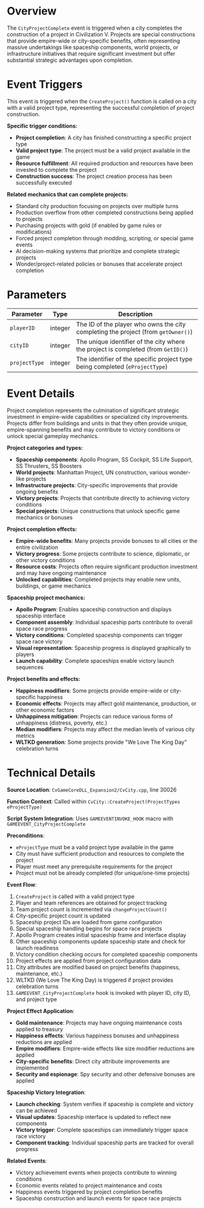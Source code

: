 # Overview

The `CityProjectComplete` event is triggered when a city completes the construction of a project in Civilization V. Projects are special constructions that provide empire-wide or city-specific benefits, often representing massive undertakings like spaceship components, world projects, or infrastructure initiatives that require significant investment but offer substantial strategic advantages upon completion.

# Event Triggers

This event is triggered when the `CreateProject()` function is called on a city with a valid project type, representing the successful completion of project construction.

**Specific trigger conditions:**
- **Project completion**: A city has finished constructing a specific project type
- **Valid project type**: The project must be a valid project available in the game
- **Resource fulfillment**: All required production and resources have been invested to complete the project
- **Construction success**: The project creation process has been successfully executed

**Related mechanics that can complete projects:**
- Standard city production focusing on projects over multiple turns
- Production overflow from other completed constructions being applied to projects
- Purchasing projects with gold (if enabled by game rules or modifications)
- Forced project completion through modding, scripting, or special game events
- AI decision-making systems that prioritize and complete strategic projects
- Wonder/project-related policies or bonuses that accelerate project completion

# Parameters

| Parameter | Type | Description |
|-----------|------|-------------|
| `playerID` | integer | The ID of the player who owns the city completing the project (from `getOwner()`) |
| `cityID` | integer | The unique identifier of the city where the project is completed (from `GetID()`) |
| `projectType` | integer | The identifier of the specific project type being completed (`eProjectType`) |

# Event Details

Project completion represents the culmination of significant strategic investment in empire-wide capabilities or specialized city improvements. Projects differ from buildings and units in that they often provide unique, empire-spanning benefits and may contribute to victory conditions or unlock special gameplay mechanics.

**Project categories and types:**
- **Spaceship components**: Apollo Program, SS Cockpit, SS Life Support, SS Thrusters, SS Boosters
- **World projects**: Manhattan Project, UN construction, various wonder-like projects
- **Infrastructure projects**: City-specific improvements that provide ongoing benefits
- **Victory projects**: Projects that contribute directly to achieving victory conditions
- **Special projects**: Unique constructions that unlock specific game mechanics or bonuses

**Project completion effects:**
- **Empire-wide benefits**: Many projects provide bonuses to all cities or the entire civilization
- **Victory progress**: Some projects contribute to science, diplomatic, or other victory conditions
- **Resource costs**: Projects often require significant production investment and may have ongoing maintenance
- **Unlocked capabilities**: Completed projects may enable new units, buildings, or game mechanics

**Spaceship project mechanics:**
- **Apollo Program**: Enables spaceship construction and displays spaceship interface
- **Component assembly**: Individual spaceship parts contribute to overall space race progress
- **Victory conditions**: Completed spaceship components can trigger space race victory
- **Visual representation**: Spaceship progress is displayed graphically to players
- **Launch capability**: Complete spaceships enable victory launch sequences

**Project benefits and effects:**
- **Happiness modifiers**: Some projects provide empire-wide or city-specific happiness
- **Economic effects**: Projects may affect gold maintenance, production, or other economic factors
- **Unhappiness mitigation**: Projects can reduce various forms of unhappiness (distress, poverty, etc.)
- **Median modifiers**: Projects may affect the median levels of various city metrics
- **WLTKD generation**: Some projects provide "We Love The King Day" celebration turns

# Technical Details

**Source Location**: `CvGameCoreDLL_Expansion2/CvCity.cpp`, line 30026

**Function Context**: Called within `CvCity::CreateProject(ProjectTypes eProjectType)`

**Script System Integration**: Uses `GAMEEVENTINVOKE_HOOK` macro with `GAMEEVENT_CityProjectComplete`

**Preconditions**:
- `eProjectType` must be a valid project type available in the game
- City must have sufficient production and resources to complete the project
- Player must meet any prerequisite requirements for the project
- Project must not be already completed (for unique/one-time projects)

**Event Flow**:
1. `CreateProject` is called with a valid project type
2. Player and team references are obtained for project tracking
3. Team project count is incremented via `changeProjectCount()`
4. City-specific project count is updated
5. Spaceship project IDs are loaded from game configuration
6. Special spaceship handling begins for space race projects
7. Apollo Program creates initial spaceship frame and interface display
8. Other spaceship components update spaceship state and check for launch readiness
9. Victory condition checking occurs for completed spaceship components
10. Project effects are applied from project configuration data
11. City attributes are modified based on project benefits (happiness, maintenance, etc.)
12. WLTKD (We Love The King Day) is triggered if project provides celebration turns
13. `GAMEEVENT_CityProjectComplete` hook is invoked with player ID, city ID, and project type

**Project Effect Application**:
- **Gold maintenance**: Projects may have ongoing maintenance costs applied to treasury
- **Happiness effects**: Various happiness bonuses and unhappiness reductions are applied
- **Empire modifiers**: Empire-wide effects like size modifier reductions are applied
- **City-specific benefits**: Direct city attribute improvements are implemented
- **Security and espionage**: Spy security and other defensive bonuses are applied

**Spaceship Victory Integration**:
- **Launch checking**: System verifies if spaceship is complete and victory can be achieved
- **Visual updates**: Spaceship interface is updated to reflect new components
- **Victory trigger**: Complete spaceships can immediately trigger space race victory
- **Component tracking**: Individual spaceship parts are tracked for overall progress

**Related Events**:
- Victory achievement events when projects contribute to winning conditions
- Economic events related to project maintenance and costs
- Happiness events triggered by project completion benefits
- Spaceship construction and launch events for space race projects